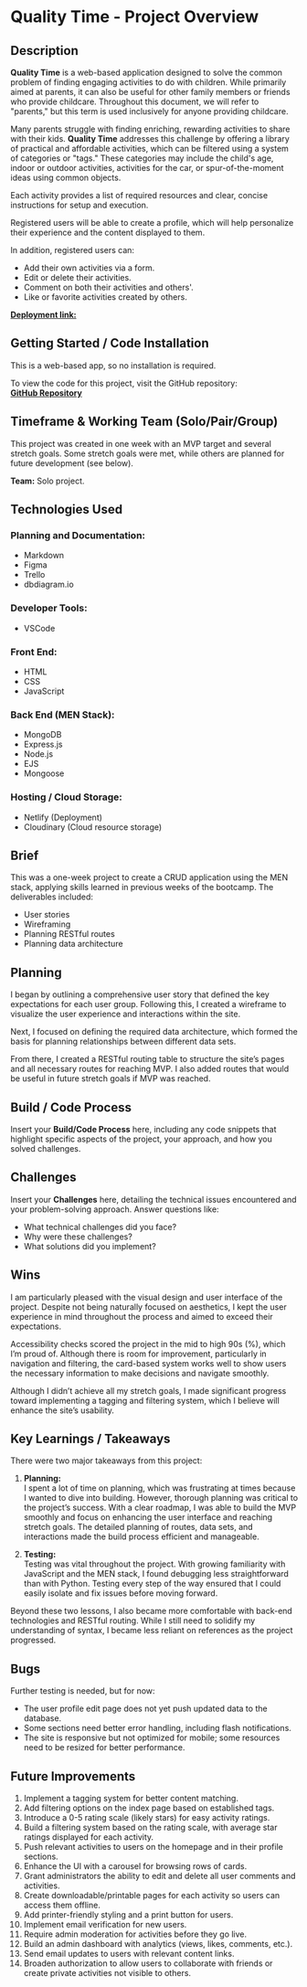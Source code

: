 # Quality Time - Project Overview

## Description

**Quality Time** is a web-based application designed to solve the common problem of finding engaging activities to do with children. While primarily aimed at parents, it can also be useful for other family members or friends who provide childcare. Throughout this document, we will refer to "parents," but this term is used inclusively for anyone providing childcare.

Many parents struggle with finding enriching, rewarding activities to share with their kids. **Quality Time** addresses this challenge by offering a library of practical and affordable activities, which can be filtered using a system of categories or "tags." These categories may include the child's age, indoor or outdoor activities, activities for the car, or spur-of-the-moment ideas using common objects.

Each activity provides a list of required resources and clear, concise instructions for setup and execution. 

Registered users will be able to create a profile, which will help personalize their experience and the content displayed to them.

In addition, registered users can:
- Add their own activities via a form.
- Edit or delete their activities.
- Comment on both their activities and others'.
- Like or favorite activities created by others.

[**Deployment link:**](https://quality-time.netlify.app/)

## Getting Started / Code Installation

This is a web-based app, so no installation is required. 

To view the code for this project, visit the GitHub repository:  
[**GitHub Repository**](https://github.com/Archietheowl/quality-time)

## Timeframe & Working Team (Solo/Pair/Group)

This project was created in one week with an MVP target and several stretch goals. Some stretch goals were met, while others are planned for future development (see below).

**Team:** Solo project.

## Technologies Used

### Planning and Documentation:
- Markdown
- Figma
- Trello
- dbdiagram.io

### Developer Tools:
- VSCode

### Front End:
- HTML
- CSS
- JavaScript

### Back End (MEN Stack):
- MongoDB
- Express.js
- Node.js
- EJS
- Mongoose

### Hosting / Cloud Storage:
- Netlify (Deployment)
- Cloudinary (Cloud resource storage)

## Brief

This was a one-week project to create a CRUD application using the MEN stack, applying skills learned in previous weeks of the bootcamp. The deliverables included:
- User stories
- Wireframing
- Planning RESTful routes
- Planning data architecture

## Planning

I began by outlining a comprehensive user story that defined the key expectations for each user group. Following this, I created a wireframe to visualize the user experience and interactions within the site.

Next, I focused on defining the required data architecture, which formed the basis for planning relationships between different data sets.

From there, I created a RESTful routing table to structure the site’s pages and all necessary routes for reaching MVP. I also added routes that would be useful in future stretch goals if MVP was reached.

## Build / Code Process

Insert your **Build/Code Process** here, including any code snippets that highlight specific aspects of the project, your approach, and how you solved challenges.

## Challenges

Insert your **Challenges** here, detailing the technical issues encountered and your problem-solving approach. Answer questions like:
- What technical challenges did you face?
- Why were these challenges?
- What solutions did you implement?

## Wins

I am particularly pleased with the visual design and user interface of the project. Despite not being naturally focused on aesthetics, I kept the user experience in mind throughout the process and aimed to exceed their expectations.

Accessibility checks scored the project in the mid to high 90s (%), which I’m proud of. Although there is room for improvement, particularly in navigation and filtering, the card-based system works well to show users the necessary information to make decisions and navigate smoothly.

Although I didn’t achieve all my stretch goals, I made significant progress toward implementing a tagging and filtering system, which I believe will enhance the site’s usability.

## Key Learnings / Takeaways

There were two major takeaways from this project:

1. **Planning:**  
   I spent a lot of time on planning, which was frustrating at times because I wanted to dive into building. However, thorough planning was critical to the project’s success. With a clear roadmap, I was able to build the MVP smoothly and focus on enhancing the user interface and reaching stretch goals. The detailed planning of routes, data sets, and interactions made the build process efficient and manageable.

2. **Testing:**  
   Testing was vital throughout the project. With growing familiarity with JavaScript and the MEN stack, I found debugging less straightforward than with Python. Testing every step of the way ensured that I could easily isolate and fix issues before moving forward.

Beyond these two lessons, I also became more comfortable with back-end technologies and RESTful routing. While I still need to solidify my understanding of syntax, I became less reliant on references as the project progressed.

## Bugs

Further testing is needed, but for now:
- The user profile edit page does not yet push updated data to the database.
- Some sections need better error handling, including flash notifications.
- The site is responsive but not optimized for mobile; some resources need to be resized for better performance.

## Future Improvements

1. Implement a tagging system for better content matching.
2. Add filtering options on the index page based on established tags.
3. Introduce a 0-5 rating scale (likely stars) for easy activity ratings.
4. Build a filtering system based on the rating scale, with average star ratings displayed for each activity.
5. Push relevant activities to users on the homepage and in their profile sections.
6. Enhance the UI with a carousel for browsing rows of cards.
7. Grant administrators the ability to edit and delete all user comments and activities.
8. Create downloadable/printable pages for each activity so users can access them offline.
9. Add printer-friendly styling and a print button for users.
10. Implement email verification for new users.
11. Require admin moderation for activities before they go live.
12. Build an admin dashboard with analytics (views, likes, comments, etc.).
13. Send email updates to users with relevant content links.
14. Broaden authorization to allow users to collaborate with friends or create private activities not visible to others.
